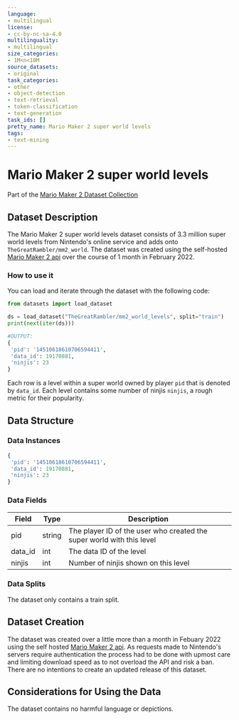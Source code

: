 ```yaml
---
language:
- multilingual
license:
- cc-by-nc-sa-4.0
multilinguality:
- multilingual
size_categories:
- 1M<n<10M
source_datasets:
- original
task_categories:
- other
- object-detection
- text-retrieval
- token-classification
- text-generation
task_ids: []
pretty_name: Mario Maker 2 super world levels
tags:
- text-mining
---
```


# Mario Maker 2 super world levels
Part of the [Mario Maker 2 Dataset Collection](https://tgrcode.com/posts/mario_maker_2_datasets)

## Dataset Description
The Mario Maker 2 super world levels dataset consists of 3.3 million super world levels from Nintendo's online service and adds onto `TheGreatRambler/mm2_world`. The dataset was created using the self-hosted [Mario Maker 2 api](https://tgrcode.com/posts/mario_maker_2_api) over the course of 1 month in February 2022.

### How to use it
You can load and iterate through the dataset with the following code:

```python
from datasets import load_dataset

ds = load_dataset("TheGreatRambler/mm2_world_levels", split="train")
print(next(iter(ds)))

#OUTPUT:
{
 'pid': '14510618610706594411',
 'data_id': 19170881,
 'ninjis': 23
}
```
Each row is a level within a super world owned by player `pid` that is denoted by `data_id`. Each level contains some number of ninjis `ninjis`, a rough metric for their popularity.

## Data Structure

### Data Instances

```python
{
 'pid': '14510618610706594411',
 'data_id': 19170881,
 'ninjis': 23
}
```

### Data Fields

|Field|Type|Description|
|---|---|---|
|pid|string|The player ID of the user who created the super world with this level|
|data_id|int|The data ID of the level|
|ninjis|int|Number of ninjis shown on this level|

### Data Splits

The dataset only contains a train split.

<!-- TODO create detailed statistics -->

## Dataset Creation

The dataset was created over a little more than a month in Febuary 2022 using the self hosted [Mario Maker 2 api](https://tgrcode.com/posts/mario_maker_2_api). As requests made to Nintendo's servers require authentication the process had to be done with upmost care and limiting download speed as to not overload the API and risk a ban. There are no intentions to create an updated release of this dataset.

## Considerations for Using the Data

The dataset contains no harmful language or depictions.
